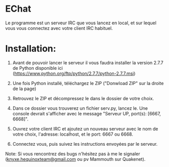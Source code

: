 EChat
=====

Le programme est un serveur IRC que vous lancez en local, et sur lequel vous vous connectez avec votre client IRC habituel.

Installation:
====

1) Avant de pouvoir lancer le serveur il vous faudra installer la version 2.7.7 de Python disponible ici (https://www.python.org/ftp/python/2.7.7/python-2.7.7.msi)

2) Une fois Python installé, téléchargez le ZIP ("Donwload ZIP" sur la droite de la page)

3) Retrouvez le ZIP et décompressez le dans le dossier de votre choix.

4) Dans ce dossier vous trouverez un fichier serv.py, lancez le. Une console devrait s'afficher avec le message "Serveur UP, port(s): [6667, 6668]".

5) Ouvrez votre client IRC et ajoutez un nouveau serveur avec le nom de votre choix, l'adresse: localhost, et le port: 6667 ou 6668.

6) Connectez vous, puis suivez les instructions envoyées par le serveur.

Note: Si vous rencontrez des bugs n'hésitez pas à me le signaler (knyxe.hequinoxteam@gmail.com ou pv Mammouth sur Quakenet).